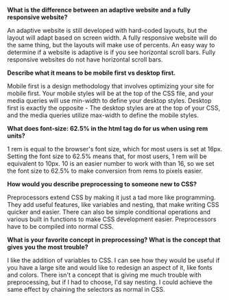 **What is the difference between an adaptive website and a fully responsive website?**

An adaptive website is still developed with hard-coded layouts, but the layout will adapt based on screen width. A fully responsive website will do the same thing, but the layouts will make use of percents. An easy way to determine if a website is adaptive is if you see horizontal scroll bars. Fully responsive websites do not have horizontal scroll bars.

**Describe what it means to be mobile first vs desktop first.**

Mobile first is a design methodology that involves optimizing your site for mobile first. Your mobile styles will be at the top of the CSS file, and your media queries will use min-width to define your desktop styles. Desktop first is exactly the opposite - The desktop styles are at the top of your CSS, and the media queries utilize max-width to define the mobile styles.

**What does font-size: 62.5% in the html tag do for us when using rem units?**

1 rem is equal to the browser's font size, which for most users is set at 16px. Setting the font size to 62.5% means that, for most users, 1 rem will be equivalent to 10px. 10 is an easier number to work with than 16, so we set the font size to 62.5% to make conversion from rems to pixels easier.

**How would you describe preprocessing to someone new to CSS?**

Preprocessors extend CSS by making it just a tad more like programming. They add useful features, like variables and nesting, that make writing CSS quicker and easier. There can also be simple conditional operations and various built in functions to make CSS development easier. Preprocessors have to be compiled into normal CSS.

**What is your favorite concept in preprocessing? What is the concept that gives you the most trouble?**

I like the addition of variables to CSS. I can see how they would be useful if you have a large site and would like to redesign an aspect of it, like fonts and colors. There isn't a concept that is giving me much trouble with preprocessing, but if I had to choose, I'd say nesting. I could achieve the same effect by chaining the selectors as normal in CSS.
